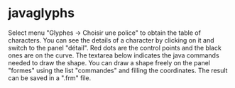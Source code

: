 javaglyphs
==========
Select menu "Glyphes -> Choisir une police" to obtain the table of characters. You can see the details of a character by
clicking on it and switch to the panel "détail". Red dots are the control points and the black ones are on the curve.
The textarea below indicates the java commands needed to draw the shape.
You can draw a shape freely on the panel "formes" using the list "commandes" and filling the coordinates. The result 
can be saved in a ".frm" file.
